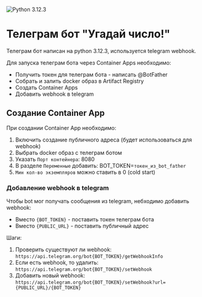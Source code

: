 ![Python 3.12.3](https://img.shields.io/badge/Python-3.12.3-blue)

# Телеграм бот "Угадай число!"
Телеграм бот написан на python 3.12.3, используется telegram webhook.

Для запуска телеграм бота через Container Apps необходимо:
- Получить токен для телеграм бота - написать @BotFather
- Собрать и залить docker образ в Artifact Registry
- Создать Container Apps
- Добавить webhook в telegram  


## Создание Container App
При создании Container App необходимо:
1. Включить создание публичного адреса (будет использоваться для webhook)
2. Выбрать docker образ с телеграм ботом
3. Указать `Порт контейнера`: 8080
4. В разделе `Переменные` добавить: BOT_TOKEN=`токен_из_bot_father` 
5. `Мин кол-во экземпляров` можно ставить в 0 (cold start)

### Добавление webhook в telegram 
Чтобы bot мог получать сообщения из telegram, небходимо добавить webhook:
- Вместо `{BOT_TOKEN}` - поставить токен телеграм бота
- Вместо `{PUBLIC_URL}` - поставить публичный адрес

Шаги:
1. Проверить существуют ли webhook: `https://api.telegram.org/bot{BOT_TOKEN}/getWebhookInfo`
2. Если есть webhook, то удалить: `https://api.telegram.org/bot{BOT_TOKEN}/setWebhook`
3. Добавить новый webhook: `https://api.telegram.org/bot{BOT_TOKEN}/setWebhook?url={PUBLIC_URL}/{BOT_TOKEN}`
